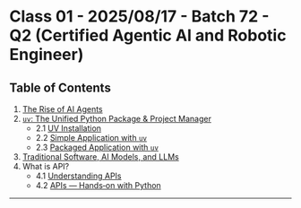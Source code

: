# Class 01 - 2025/08/17 - Batch 72 - Q2 (Certified Agentic AI and Robotic Engineer)

## Table of Contents

1. [The Rise of AI Agents](./01_The_Rise_of_AI_Agents/Readme.md)
2. [`uv`: The Unified Python Package & Project Manager](./02_uv/README.md)
   - 2.1 [UV Installation](./02_uv/00_uv_installation/readme.md)
   - 2.2 [Simple Application with `uv`](./02_uv/01_simple_application/)
   - 2.3 [Packaged Application with `uv`](./02_uv/02_packaged_application/)
3. [Traditional Software, AI Models, and LLMs](./03_traditional_ai_llms/README.md)
4. What is API?
   - 4.1 [Understanding APIs](./04_what_is_api/README.md)
   - 4.2 [APIs — Hands‑on with Python](./04_what_is_api/api_basics_demo.ipynb)

---
